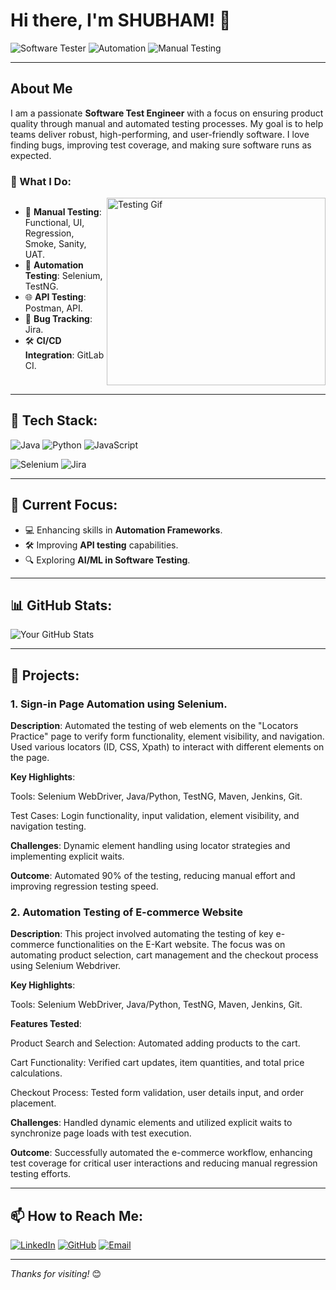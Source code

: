 # Hi there, I'm SHUBHAM! 👋

![Software Tester](https://img.shields.io/badge/Software%20Tester-QA%20Enthusiast-blue) ![Automation](https://img.shields.io/badge/Test%20Automation-Selenium-green) ![Manual Testing](https://img.shields.io/badge/Manual%20Testing-Functional%20%7C%20Regression%20%7C%20UAT-orange)

---

## About Me

I am a passionate **Software Test Engineer** with a focus on ensuring product quality through manual and automated testing processes. My goal is to help teams deliver robust, high-performing, and user-friendly software. I love finding bugs, improving test coverage, and making sure software runs as expected.

### 🚀 What I Do:

<div style="display: flex; justify-content: space-between;">
  <div>
    <ul>
      <li>🧪 <strong>Manual Testing</strong>: Functional, UI, Regression, Smoke, Sanity, UAT.</li>
      <li>🤖 <strong>Automation Testing</strong>: Selenium, TestNG.</li>
      <li>🌐 <strong>API Testing</strong>: Postman, API.</li>
      <li>🐛 <strong>Bug Tracking</strong>: Jira.</li>
      <li>🛠 <strong>CI/CD Integration</strong>: GitLab CI.</li>
    </ul>
  </div>
  <div>
    <img src="https://media.giphy.com/media/f3iwJFOVOwuy7K6FFw/giphy.gif" width="350" height="300" alt="Testing Gif">
  </div>
</div>

---

## 🔧 Tech Stack:

![Java](https://img.shields.io/badge/Java-ED8B00?style=for-the-badge&logo=java&logoColor=white)
![Python](https://img.shields.io/badge/Python-3776AB?style=for-the-badge&logo=python&logoColor=white)
![JavaScript](https://img.shields.io/badge/JavaScript-323330?style=for-the-badge&logo=javascript&logoColor=F7DF1E)

![Selenium](https://img.shields.io/badge/Selenium-43B02A?style=for-the-badge&logo=selenium&logoColor=white)
![Jira](https://img.shields.io/badge/Jira-0052CC?style=for-the-badge&logo=jira&logoColor=white)

---

## 🌱 Current Focus:

- 💻 Enhancing skills in **Automation Frameworks**.
- 🛠 Improving **API testing** capabilities.
- 🔍 Exploring **AI/ML in Software Testing**.

---

## 📊 GitHub Stats:

![Your GitHub Stats](https://github-readme-stats.vercel.app/api?username=yourusername&show_icons=true&theme=radical)

---

## 🚀 Projects:

### 1. Sign-in Page Automation using Selenium.
**Description**: Automated the testing of web elements on the "Locators Practice" page to verify form functionality, element visibility, and navigation. Used various locators (ID, CSS, Xpath) to interact with different elements on the page.

**Key Highlights**:

Tools: Selenium WebDriver, Java/Python, TestNG, Maven, Jenkins, Git.

Test Cases: Login functionality, input validation, element visibility, and navigation testing.

**Challenges**: Dynamic element handling using locator strategies and implementing explicit waits.

**Outcome**: Automated 90% of the testing, reducing manual effort and improving regression testing speed.

### 2. Automation Testing of E-commerce Website
**Description**: This project involved automating the testing of key e-commerce functionalities on the E-Kart website. The focus was on automating product selection, cart management and the checkout process using Selenium Webdriver.

**Key Highlights**:

Tools: Selenium WebDriver, Java/Python, TestNG, Maven, Jenkins, Git.

**Features Tested**:

Product Search and Selection: Automated adding products to the cart.

Cart Functionality: Verified cart updates, item quantities, and total price calculations.

Checkout Process: Tested form validation, user details input, and order placement.

**Challenges**: Handled dynamic elements and utilized explicit waits to synchronize page loads with test execution. 
   
**Outcome**:  Successfully automated the e-commerce workflow, enhancing test coverage for critical user interactions and reducing manual regression testing efforts.

---

## 📫 How to Reach Me:

[![LinkedIn](https://img.shields.io/badge/LinkedIn-0077B5?style=for-the-badge&logo=linkedin&logoColor=white)](https://www.linkedin.com/in/shubham-dixit-11985a185)
[![GitHub](https://img.shields.io/badge/GitHub-100000?style=for-the-badge&logo=github&logoColor=white)](https://github.com/MrSsd111)
[![Email](https://img.shields.io/badge/Email-D14836?style=for-the-badge&logo=gmail&logoColor=white)](mailto:shubhadixit111@gmail.com)

---

*Thanks for visiting!* 😊
